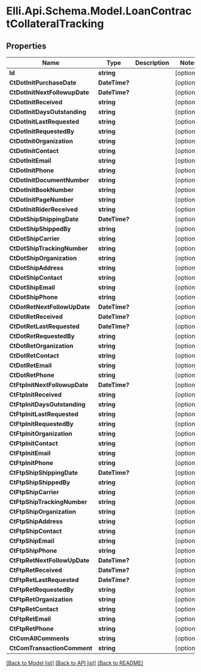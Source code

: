 # Elli.Api.Schema.Model.LoanContractCollateralTracking
## Properties

Name | Type | Description | Notes
------------ | ------------- | ------------- | -------------
**Id** | **string** |  | [optional] 
**CtDotInitPurchaseDate** | **DateTime?** |  | [optional] 
**CtDotInitNextFollowupDate** | **DateTime?** |  | [optional] 
**CtDotInitReceived** | **string** |  | [optional] 
**CtDotInitDaysOutstanding** | **string** |  | [optional] 
**CtDotInitLastRequested** | **string** |  | [optional] 
**CtDotInitRequestedBy** | **string** |  | [optional] 
**CtDotInitOrganization** | **string** |  | [optional] 
**CtDotInitContact** | **string** |  | [optional] 
**CtDotInitEmail** | **string** |  | [optional] 
**CtDotInitPhone** | **string** |  | [optional] 
**CtDotInitDocumentNumber** | **string** |  | [optional] 
**CtDotInitBookNumber** | **string** |  | [optional] 
**CtDotInitPageNumber** | **string** |  | [optional] 
**CtDotInitRiderReceived** | **string** |  | [optional] 
**CtDotShipShippingDate** | **DateTime?** |  | [optional] 
**CtDotShipShippedBy** | **string** |  | [optional] 
**CtDotShipCarrier** | **string** |  | [optional] 
**CtDotShipTrackingNumber** | **string** |  | [optional] 
**CtDotShipOrganization** | **string** |  | [optional] 
**CtDotShipAddress** | **string** |  | [optional] 
**CtDotShipContact** | **string** |  | [optional] 
**CtDotShipEmail** | **string** |  | [optional] 
**CtDotShipPhone** | **string** |  | [optional] 
**CtDotRetNextFollowUpDate** | **DateTime?** |  | [optional] 
**CtDotRetReceived** | **DateTime?** |  | [optional] 
**CtDotRetLastRequested** | **DateTime?** |  | [optional] 
**CtDotRetRequestedBy** | **string** |  | [optional] 
**CtDotRetOrganization** | **string** |  | [optional] 
**CtDotRetContact** | **string** |  | [optional] 
**CtDotRetEmail** | **string** |  | [optional] 
**CtDotRetPhone** | **string** |  | [optional] 
**CtFtpInitNextFollowupDate** | **DateTime?** |  | [optional] 
**CtFtpInitReceived** | **string** |  | [optional] 
**CtFtpInitDaysOutstanding** | **string** |  | [optional] 
**CtFtpInitLastRequested** | **string** |  | [optional] 
**CtFtpInitRequestedBy** | **string** |  | [optional] 
**CtFtpInitOrganization** | **string** |  | [optional] 
**CtFtpInitContact** | **string** |  | [optional] 
**CtFtpInitEmail** | **string** |  | [optional] 
**CtFtpInitPhone** | **string** |  | [optional] 
**CtFtpShipShippingDate** | **DateTime?** |  | [optional] 
**CtFtpShipShippedBy** | **string** |  | [optional] 
**CtFtpShipCarrier** | **string** |  | [optional] 
**CtFtpShipTrackingNumber** | **string** |  | [optional] 
**CtFtpShipOrganization** | **string** |  | [optional] 
**CtFtpShipAddress** | **string** |  | [optional] 
**CtFtpShipContact** | **string** |  | [optional] 
**CtFtpShipEmail** | **string** |  | [optional] 
**CtFtpShipPhone** | **string** |  | [optional] 
**CtFtpRetNextFollowUpDate** | **DateTime?** |  | [optional] 
**CtFtpRetReceived** | **DateTime?** |  | [optional] 
**CtFtpRetLastRequested** | **DateTime?** |  | [optional] 
**CtFtpRetRequestedBy** | **string** |  | [optional] 
**CtFtpRetOrganization** | **string** |  | [optional] 
**CtFtpRetContact** | **string** |  | [optional] 
**CtFtpRetEmail** | **string** |  | [optional] 
**CtFtpRetPhone** | **string** |  | [optional] 
**CtComAllComments** | **string** |  | [optional] 
**CtComTransactionComment** | **string** |  | [optional] 

[[Back to Model list]](../README.md#documentation-for-models) [[Back to API list]](../README.md#documentation-for-api-endpoints) [[Back to README]](../README.md)

